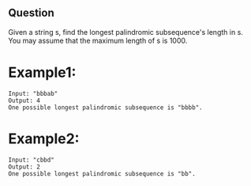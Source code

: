 ## Question
Given a string s, find the longest palindromic subsequence's length in s. You may assume that the maximum length of s is 1000.

# Example1:
```
Input: "bbbab"
Output: 4
One possible longest palindromic subsequence is "bbbb".
```
# Example2:
```
Input: "cbbd"
Output: 2
One possible longest palindromic subsequence is "bb".
```